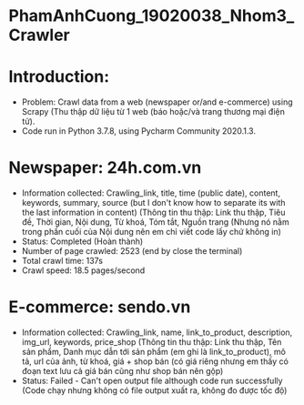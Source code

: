# PhamAnhCuong_19020038_Nhom3_Crawler

# Introduction: 
  + Problem: Crawl data from a web (newspaper or/and e-commerce) using Scrapy (Thu thập dữ liệu từ 1 web (báo hoặc/và trang thương mại điện tử).
  + Code run in Python 3.7.8, using Pycharm Community 2020.1.3.

# Newspaper: 24h.com.vn
  + Information collected: Crawling_link, title, time (public date), content, keywords, summary, source (but I don't know how to separate its with the last information in content)
    (Thông tin thu thập: Link thu thập, Tiêu đề, Thời gian, Nội dung, Từ khoá, Tóm tắt, Nguồn trang (Nhưng nó nằm trong phần cuối của Nội dung nên em chỉ viết code lấy chứ không in)
  + Status: Completed (Hoàn thành)
  + Number of page crawled: 2523 (end by close the terminal)
  + Total crawl time: 137s
  + Crawl speed: 18.5 pages/second

# E-commerce: sendo.vn 
  + Information collected: Crawling_link, name, link_to_product, description, img_url, keywords, price_shop
    (Thông tin thu thập: Link thu thập, Tên sản phẩm, Danh mục dẫn tới sản phẩm (em ghi là link_to_product), mô tả, url của ảnh, từ khoá, giá + shop bán (có giá riêng nhưng em thấy có đoạn text lưu cả giá bán cũng như shop bán nên gộp)
  + Status: Failed - Can't open output file although code run successfully
            (Code chạy nhưng không có file output xuất ra, không đo được tốc độ)
